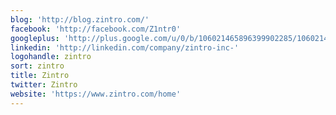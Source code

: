 ```yaml
---
blog: 'http://blog.zintro.com/'
facebook: 'http://facebook.com/Z1ntr0'
googleplus: 'http://plus.google.com/u/0/b/106021465896399902285/106021465896399902285'
linkedin: 'http://linkedin.com/company/zintro-inc-'
logohandle: zintro
sort: zintro
title: Zintro
twitter: Zintro
website: 'https://www.zintro.com/home'
---
```

